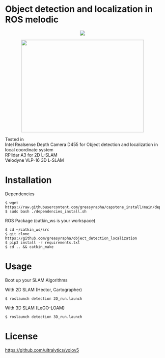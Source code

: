 # Object detection and localization in ROS melodic
<p align="center"><img src="https://user-images.githubusercontent.com/99736012/192159479-c78523a6-8d31-42b7-965c-67cccc4a2bd2.png"></p>
<p align="center"><img src="https://user-images.githubusercontent.com/99736012/192159690-968f0414-d5d5-4087-9f47-a581bdcaba1c.png" height="300px" width="400px"></p>


Tested in   
Intel Realsense Depth Camera D455 for Object detection and localization in local coordinate system   
RPlidar A3 for 2D L-SLAM   
Velodyne VLP-16 3D L-SLAM
# Installation
Dependencies
```
$ wget https://raw.githubusercontent.com/greasyrapha/capstone_install/main/dependencies_install.sh
$ sudo bash ./dependencies_install.sh
```
ROS Package (catkin_ws is your workspace)
```
$ cd ~/catkin_ws/src
$ git clone https://github.com/greasyrapha/object_detection_localization
$ pip3 install -r requirements.txt
$ cd .. && catkin_make
```

# Usage
Boot up your SLAM Algorithms   
   
With 2D SLAM (Hector, Cartographer)
```
$ roslaunch detection 2D_run.launch
```
With 3D SLAM (LeGO-LOAM)
```
$ roslaunch detection 3D_run.launch
```


# License
https://github.com/ultralytics/yolov5
